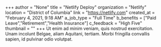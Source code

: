 +++
author = "None"
title = "Netlify Deploy"
organization = "Netlify"
location = "District of Columbia"
link = "https://netlify.com"
created_at = "February 4, 2021, 9:18 AM"
a_job_type = "Full Time"
b_benefits = ["Paid Leave","Retirement","Health Insurance"]
c_feedback = "High Five"
thumbnail = ""
+++
Ut enim ad minim veniam, quis nostrud exercitation. Unam incolunt Belgae, aliam Aquitani, tertiam. Morbi fringilla convallis sapien, id pulvinar odio volutpat.